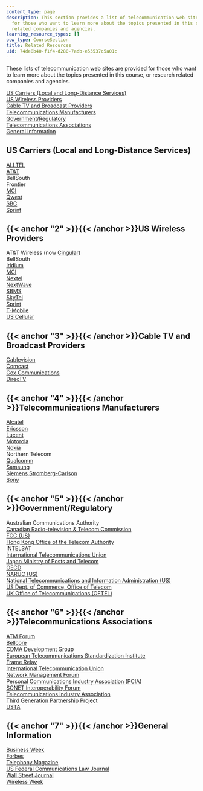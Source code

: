 ```yaml
---
content_type: page
description: This section provides a list of telecommunication web sites provided
  for those who want to learn more about the topics presented in this course, or research
  related companies and agencies.
learning_resource_types: []
ocw_type: CourseSection
title: Related Resources
uid: 74de8b40-f1f4-d280-7adb-e53537c5a01c
---
```


These lists of telecommunication web sites are provided for those who want to learn more about the topics presented in this course, or research related companies and agencies.

[US Carriers (Local and Long-Distance Services)](#1)  
[US Wireless Providers](#2)  
[Cable TV and Broadcast Providers](#3)  
[Telecommunications Manufacturers](#4)  
[Government/Regulatory](#5)  
[Telecommunications Associations](#6)  
[General Information](#7)

US Carriers (Local and Long-Distance Services)
----------------------------------------------

[ALLTEL](http://www.alltel.com.au/)  
[AT&T](http://www.att.com/)  
BellSouth  
Frontier  
[MCI](http://www.mci.com/)  
[Qwest](http://www.qwest.com/)  
[SBC](http://www.sbc.com/)  
[Sprint](https://www.sprint.com/)

{{< anchor "2" >}}{{< /anchor >}}US Wireless Providers
------------------------------------------------------

AT&T Wireless (now [Cingular](https://en.wikipedia.org/wiki/AT%26T_Mobility#Cingular_Wireless))  
BellSouth  
[Iridium](http://www.iridium.com/)  
[MCI](http://www.mci.com/)  
[Nextel](http://www.nextel.com.au/)  
[NextWave](http://nextwavewireless.com/)  
[SBMS](http://www.sbc.com/)  
[SkyTel](http://www.skytel.com/)  
[Sprint](https://www.sprint.com/)  
[T-Mobile](http://www.t-mobile.com/)  
[US Cellular](http://www.uscc.com/)

{{< anchor "3" >}}{{< /anchor >}}Cable TV and Broadcast Providers
-----------------------------------------------------------------

[Cablevision](https://web.archive.org/web/20150701010239/http://cablevision.com/)  
[Comcast](http://www.comcast.com/)  
[Cox Communications](http://www.cox.com/)  
[DirecTV](http://www.directv.com/)

{{< anchor "4" >}}{{< /anchor >}}Telecommunications Manufacturers
-----------------------------------------------------------------

[Alcatel](https://www.alcatelmobile.com/)  
[Ericsson](http://www.ericsson.com/)  
[Lucent](https://en.wikipedia.org/wiki/Lucent)  
[Motorola](http://www.motorola.com/)  
[Nokia](http://www.nokia.com/)  
Northern Telecom  
[Qualcomm](http://www.qualcomm.com/)  
[Samsung](http://www.samsung.com/)  
[Siemens Stromberg-Carlson](http://isdn.modemhelp.net/s/siemensstromberg_carlson.shtml)  
[Sony](http://www.sony.com/)

{{< anchor "5" >}}{{< /anchor >}}Government/Regulatory
------------------------------------------------------

Australian Communications Authority  
[Canadian Radio-television & Telecom Commission](http://www.crtc.gc.ca/)  
[FCC (US)](http://www.fcc.gov/)  
[Hong Kong Office of the Telecom Authority](http://www.ofca.gov.hk/en/home/index.html)  
[INTELSAT](http://www.intelsat.com/)  
[International Telecommunications Union](http://www.itu.int/)  
[Japan Ministry of Posts and Telecom](http://www.soumu.go.jp/english/index.html)  
[OECD](http://www.oecd.org/)  
[NARUC (US)](http://www.naruc.org/)  
[National Telecommunications and Information Administration (US)](https://www.ntia.doc.gov)  
[US Dept. of Commerce, Office of Telecom](https://www.ntia.doc.gov/)  
[UK Office of Telecommunications (OFTEL)](http://www.ofcom.org.uk/static/archive/acts/act_ownpages/about_acts.htm)

{{< anchor "6" >}}{{< /anchor >}}Telecommunications Associations
----------------------------------------------------------------

[ATM Forum](https://en.wikipedia.org/wiki/ATM_Forum)  
[Bellcore](http://www.ericsson.com/ourportfolio/telcordia_landingpage)  
[CDMA Development Group](http://www.cdg.org/)  
[European Telecommunications Standardization Institute](http://www.etsi.org/)  
[Frame Relay](https://en.wikipedia.org/wiki/Frame_Relay)  
[International Telecommunication Union](http://www.itu.int/home/)  
[Network Management Forum](http://www.nmf.org/)  
[Personal Communications Industry Association (PCIA)](https://wia.org/)  
[SONET Interoperability Forum](http://www.atis.org/)  
[Telecommunications Industry Association](http://www.tiaonline.org/)  
[Third Generation Partnership Project](http://www.3gpp.org/)  
[USTA](https://www.usta.com/)

{{< anchor "7" >}}{{< /anchor >}}General Information
----------------------------------------------------

[Business Week](http://www.businessweek.com/)[  
](http://www.businessweek.com/)[Forbes](http://www.forbes.com/)[  
](http://www.businessweek.com/)[Telephony Magazine](https://www.tmcnet.com/snapshots/snapshots.aspx?Company=Telephony+Magazine)[  
](http://www.businessweek.com/)[US Federal Communications Law Journal](http://www.law.indiana.edu/)[  
](http://www.businessweek.com/)[Wall Street Journal](http://wsj.com/)[  
](http://www.businessweek.com/)[Wireless Week](http://www.wirelessweek.com/)